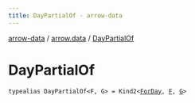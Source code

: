 ```yaml
---
title: DayPartialOf - arrow-data
---
```


[arrow-data](../index.html) / [arrow.data](index.html) / [DayPartialOf](./-day-partial-of.html)

# DayPartialOf

`typealias DayPartialOf<F, G> = Kind2<`[`ForDay`](-for-day.html)`, `[`F`](-day-partial-of.html#F)`, `[`G`](-day-partial-of.html#G)`>`